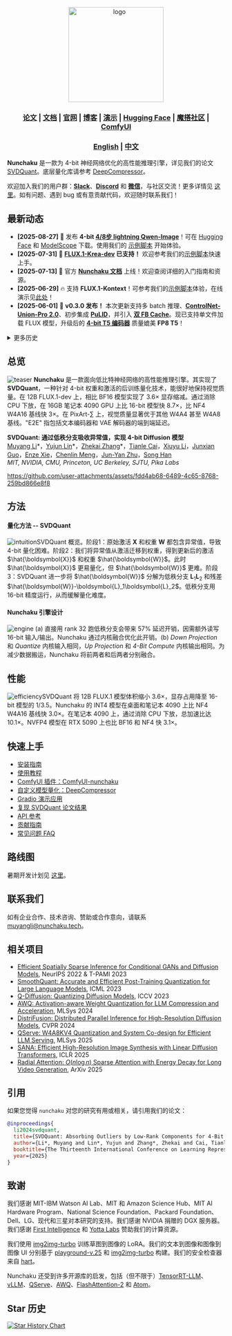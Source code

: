 <div align="center" id="nunchaku_logo">
  <img src="https://huggingface.co/datasets/nunchaku-tech/cdn/resolve/main/nunchaku/assets/nunchaku.svg" alt="logo" width="220"></img>
</div>
<h3 align="center">
<a href="http://arxiv.org/abs/2411.05007"><b>论文</b></a> | <a href="https://nunchaku.tech/docs/nunchaku/"><b>文档</b></a> | <a href="https://hanlab.mit.edu/projects/svdquant"><b>官网</b></a> | <a href="https://hanlab.mit.edu/blog/svdquant"><b>博客</b></a> | <a href="https://svdquant.mit.edu"><b>演示</b></a> | <a href="https://huggingface.co/nunchaku-tech"><b>Hugging Face</b></a> | <a href="https://modelscope.cn/organization/nunchaku-tech"><b>魔搭社区</b></a> | <a href="https://github.com/nunchaku-tech/ComfyUI-nunchaku"><b>ComfyUI</b></a>
</h3>

<h3 align="center">
<a href="README.md"><b>English</b></a> | <a href="README_ZH.md"><b>中文</b></a>
</h3>

**Nunchaku** 是一款为 4-bit 神经网络优化的高性能推理引擎，详见我们的论文 [SVDQuant](http://arxiv.org/abs/2411.05007)。底层量化库请参考 [DeepCompressor](https://github.com/nunchaku-tech/deepcompressor)。

欢迎加入我们的用户群：[**Slack**](https://join.slack.com/t/nunchaku/shared_invite/zt-3170agzoz-NgZzWaTrEj~n2KEV3Hpl5Q)、[**Discord**](https://discord.gg/Wk6PnwX9Sm) 和 [**微信**](https://huggingface.co/datasets/nunchaku-tech/cdn/resolve/main/nunchaku/assets/wechat.jpg)，与社区交流！更多详情见 [这里](https://github.com/nunchaku-tech/nunchaku/issues/149)。如有问题、遇到 bug 或有意贡献代码，欢迎随时联系我们！

## 最新动态

- **[2025-08-27]** 🚀 发布 **4-bit [4/8步 lightning Qwen-Image](https://huggingface.co/lightx2v/Qwen-Image-Lightning)**！可在 [Hugging Face](https://huggingface.co/nunchaku-tech/nunchaku-qwen-image) 和 [ModelScope](https://modelscope.cn/models/nunchaku-tech/nunchaku-qwen-image) 下载。使用我们的 [示例脚本](examples/v1/qwen-image-lightning.py) 开始体验。
- **[2025-07-31]** 🚀 **[FLUX.1-Krea-dev](https://www.krea.ai/blog/flux-krea-open-source-release) 已支持！** 欢迎参考我们的[示例脚本](./examples/flux.1-krea-dev.py)快速上手。
- **[2025-07-13]** 🚀 官方 [**Nunchaku 文档**](https://nunchaku.tech/docs/nunchaku/) 上线！欢迎查阅详细的入门指南和资源。
- **[2025-06-29]** 🔥 支持 **FLUX.1-Kontext**！可参考我们的[示例脚本](./examples/flux.1-kontext-dev.py)体验，在线演示见[此处](https://svdquant.mit.edu/kontext/)！
- **[2025-06-01]** 🚀 **v0.3.0 发布！** 本次更新支持多 batch 推理、[**ControlNet-Union-Pro 2.0**](https://huggingface.co/Shakker-Labs/FLUX.1-dev-ControlNet-Union-Pro-2.0)、初步集成 [**PuLID**](https://github.com/ToTheBeginning/PuLID)，并引入 [**双 FB Cache**](examples/flux.1-dev-double_cache.py)。现已支持单文件加载 FLUX 模型，升级后的 [**4-bit T5 编码器**](https://huggingface.co/nunchaku-tech/nunchaku-t5) 质量媲美 **FP8 T5**！

<details>
<summary>更多历史</summary>

- **[2025-04-16]** 🎥 发布中英文[**安装与使用教程视频**](https://youtu.be/YHAVe-oM7U8?si=cM9zaby_aEHiFXk0)（[**B站**](https://www.bilibili.com/video/BV1BTocYjEk5/?share_source=copy_web&vd_source=8926212fef622f25cc95380515ac74ee)）。
- **[2025-04-09]** 📢 发布 [四月路线图](https://github.com/nunchaku-tech/nunchaku/issues/266) 及 [FAQ](https://github.com/nunchaku-tech/nunchaku/discussions/262)，助力社区快速上手并了解最新进展。
- **[2025-04-05]** 🚀 **Nunchaku v0.2.0 发布！** 本次更新带来 [**多 LoRA**](examples/flux.1-dev-multiple-lora.py) 和 [**ControlNet**](examples/flux.1-dev-controlnet-union-pro.py) 支持，并通过 [**FP16 attention**](#fp16-attention) 和 [**First-Block Cache**](#first-block-cache) 实现更快推理。现已兼容 [**20 系显卡**](examples/flux.1-dev-turing.py) —— Nunchaku 更易用！
- **[2025-03-07]** 🚀 **Nunchaku v0.1.4 发布！** 支持 [4-bit 文本编码器和逐层 CPU 下放](#Low-Memory-Inference)，将 FLUX 最低显存需求降至 **4 GiB**，同时实现 **2–3× 加速**。本次还修复了分辨率、LoRA、pin memory 和稳定性等问题，详见发布说明！
- **[2025-02-20]** 🚀 **RTX 5090 支持 NVFP4 精度！** NVFP4 相比 INT4 画质更佳，在 RTX 5090 上比 BF16 快 **~3×**。详情见[博客](https://hanlab.mit.edu/blog/svdquant-nvfp4)，用法见 [`examples`](./examples)，在线体验[点此](https://svdquant.mit.edu/flux1-schnell/)！
- **[2025-02-18]** 🔥 [**自定义 LoRA 转换**](#Customized-LoRA) 和 [**模型量化**](#Customized-Model-Quantization) 教程上线！**[ComfyUI](./comfyui)** 工作流现已支持 **自定义 LoRA** 及 **FLUX.1-Tools**！
- **[2025-02-11]** 🎉 **[SVDQuant](http://arxiv.org/abs/2411.05007) 入选 ICLR 2025 Spotlight！FLUX.1-tools Gradio 演示上线！** 详情见 [这里](#gradio-demos)。全新 [depth-to-image 演示](https://svdquant.mit.edu/flux1-depth-dev/) 也已上线，欢迎体验！
- **[2025-02-04]** **🚀 4-bit [FLUX.1-tools](https://blackforestlabs.ai/flux-1-tools/) 发布！** 推理速度比原模型快 **2-3×**。用法见 [examples](./examples)。**ComfyUI 集成即将上线！**
- **[2025-01-23]** 🚀 **4-bit [SANA](https://nvlabs.github.io/Sana/) 支持！** 推理速度比 16-bit 模型快 2-3×。用法见 [示例](examples/sana1.6b_pag.py) 和 [部署指南](app/sana/t2i)。在线体验 [svdquant.mit.edu](https://svdquant.mit.edu)！
- **[2025-01-22]** 🎉 [**SVDQuant**](http://arxiv.org/abs/2411.05007) 被 **ICLR 2025** 录用！
- **[2024-12-08]** 支持 [ComfyUI](https://github.com/comfyanonymous/ComfyUI)。用法见 [ComfyUI-nunchaku](https://github.com/nunchaku-tech/ComfyUI-nunchaku)。
- **[2024-11-07]** 🔥 最新 **W4A4** Diffusion 量化工作 [**SVDQuant**](https://hanlab.mit.edu/projects/svdquant) 正式发布！量化库见 [**DeepCompressor**](https://github.com/nunchaku-tech/deepcompressor)。

</details>

## 总览

![teaser](https://huggingface.co/datasets/nunchaku-tech/cdn/resolve/main/nunchaku/assets/teaser.jpg)
**Nunchaku** 是一款面向低比特神经网络的高性能推理引擎。其实现了 **SVDQuant**，一种针对 4-bit 权重和激活的后训练量化技术，能很好地保持视觉质量。在 12B FLUX.1-dev 上，相比 BF16 模型实现了 3.6× 显存缩减。通过消除 CPU 下放，在 16GB 笔记本 4090 GPU 上比 16-bit 模型快 8.7×，比 NF4 W4A16 基线快 3×。在 PixArt-∑ 上，视觉质量显著优于其他 W4A4 甚至 W4A8 基线。"E2E" 指包括文本编码器和 VAE 解码器的端到端延迟。

**SVDQuant: 通过低秩分支吸收异常值，实现 4-bit Diffusion 模型**<br>
[Muyang Li](https://lmxyy.me)\*，[Yujun Lin](https://yujunlin.com)\*，[Zhekai Zhang](https://hanlab.mit.edu/team/zhekai-zhang)\*，[Tianle Cai](https://www.tianle.website/#/)，[Xiuyu Li](https://xiuyuli.com)，[Junxian Guo](https://github.com/JerryGJX)，[Enze Xie](https://xieenze.github.io)，[Chenlin Meng](https://cs.stanford.edu/~chenlin/)，[Jun-Yan Zhu](https://www.cs.cmu.edu/~junyanz/)，[Song Han](https://hanlab.mit.edu/songhan) <br>
*MIT, NVIDIA, CMU, Princeton, UC Berkeley, SJTU, Pika Labs* <br>

https://github.com/user-attachments/assets/fdd4ab68-6489-4c65-8768-259bd866e8f8

## 方法

#### 量化方法 -- SVDQuant

![intuition](https://huggingface.co/datasets/nunchaku-tech/cdn/resolve/main/nunchaku/assets/intuition.gif)SVDQuant 概览。阶段1：原始激活 $\boldsymbol{X}$ 和权重 $\boldsymbol{W}$ 都包含异常值，导致 4-bit 量化困难。阶段2：我们将异常值从激活迁移到权重，得到更新后的激活 $\hat{\boldsymbol{X}}$ 和权重 $\hat{\boldsymbol{W}}$。此时 $\hat{\boldsymbol{X}}$ 更易量化，但 $\hat{\boldsymbol{W}}$ 更难。阶段3：SVDQuant 进一步将 $\hat{\boldsymbol{W}}$ 分解为低秩分支 $\boldsymbol{L}_1\boldsymbol{L}_2$ 和残差 $\hat{\boldsymbol{W}}-\boldsymbol{L}_1\boldsymbol{L}_2$。低秩分支用 16-bit 精度运行，从而缓解量化难度。

#### Nunchaku 引擎设计

![engine](https://huggingface.co/datasets/nunchaku-tech/cdn/resolve/main/nunchaku/assets/engine.jpg) (a) 直接用 rank 32 跑低秩分支会带来 57% 延迟开销，因需额外读写 16-bit 输入/输出。Nunchaku 通过内核融合优化此开销。(b) *Down Projection* 和 *Quantize* 内核输入相同，*Up Projection* 和 *4-Bit Compute* 内核输出相同。为减少数据搬运，Nunchaku 将前两者和后两者分别融合。

## 性能

![efficiency](https://huggingface.co/datasets/nunchaku-tech/cdn/resolve/main/nunchaku/assets/efficiency.jpg)SVDQuant 将 12B FLUX.1 模型体积缩小 3.6×，显存占用降至 16-bit 模型的 1/3.5。Nunchaku 的 INT4 模型在桌面和笔记本 4090 上比 NF4 W4A16 基线快 3.0×。在笔记本 4090 上，通过消除 CPU 下放，总加速比达 10.1×。NVFP4 模型在 RTX 5090 上也比 BF16 和 NF4 快 3.1×。

## 快速上手

- [安装指南](https://nunchaku.tech/docs/nunchaku/installation/installation.html)
- [使用教程](https://nunchaku.tech/docs/nunchaku/usage/basic_usage.html)
- [ComfyUI 插件：ComfyUI-nunchaku](https://github.com/nunchaku-tech/ComfyUI-nunchaku)
- [自定义模型量化：DeepCompressor](https://github.com/nunchaku-tech/deepcompressor)
- [Gradio 演示应用](https://github.com/nunchaku-tech/nunchaku/tree/main/app)
- [复现 SVDQuant 论文结果](app/flux.1/t2i)
- [API 参考](https://nunchaku.tech/docs/nunchaku/python_api/nunchaku.html)
- [贡献指南](https://nunchaku.tech/docs/nunchaku/developer/contribution_guide.html)
- [常见问题 FAQ](https://nunchaku.tech/docs/nunchaku/faq/faq.html)

## 路线图

暑期开发计划见 [这里](https://github.com/nunchaku-tech/nunchaku/issues/431)。

## 联系我们

如有企业合作、技术咨询、赞助或合作意向，请联系 muyangli@nunchaku.tech。

## 相关项目

- [Efficient Spatially Sparse Inference for Conditional GANs and Diffusion Models](https://arxiv.org/abs/2211.02048), NeurIPS 2022 & T-PAMI 2023
- [SmoothQuant: Accurate and Efficient Post-Training Quantization for Large Language Models](https://arxiv.org/abs/2211.10438), ICML 2023
- [Q-Diffusion: Quantizing Diffusion Models](https://arxiv.org/abs/2302.04304), ICCV 2023
- [AWQ: Activation-aware Weight Quantization for LLM Compression and Acceleration](https://arxiv.org/abs/2306.00978), MLSys 2024
- [DistriFusion: Distributed Parallel Inference for High-Resolution Diffusion Models](https://arxiv.org/abs/2402.19481), CVPR 2024
- [QServe: W4A8KV4 Quantization and System Co-design for Efficient LLM Serving](https://arxiv.org/abs/2405.04532), MLSys 2025
- [SANA: Efficient High-Resolution Image Synthesis with Linear Diffusion Transformers](https://arxiv.org/abs/2410.10629), ICLR 2025
- [Radial Attention: $O(n \log n)$ Sparse Attention with Energy Decay for Long Video Generation](https://github.com/mit-han-lab/radial-attention), ArXiv 2025

## 引用

如果您觉得 `nunchaku` 对您的研究有用或相关，请引用我们的论文：

```bibtex
@inproceedings{
  li2024svdquant,
  title={SVDQuant: Absorbing Outliers by Low-Rank Components for 4-Bit Diffusion Models},
  author={Li*, Muyang and Lin*, Yujun and Zhang*, Zhekai and Cai, Tianle and Li, Xiuyu and Guo, Junxian and Xie, Enze and Meng, Chenlin and Zhu, Jun-Yan and Han, Song},
  booktitle={The Thirteenth International Conference on Learning Representations},
  year={2025}
}
```

## 致谢

我们感谢 MIT-IBM Watson AI Lab、MIT 和 Amazon Science Hub、MIT AI Hardware Program、National Science Foundation、Packard Foundation、Dell、LG、现代和三星对本研究的支持。我们感谢 NVIDIA 捐赠的 DGX 服务器。我们感谢 [First Intelligence](https://www.first-intelligence.com/) 和 [Yotta Labs](https://www.yottalabs.ai/) 赞助我们的计算资源。

我们使用 [img2img-turbo](https://github.com/GaParmar/img2img-turbo) 训练草图到图像的 LoRA。我们的文本到图像和图像到图像 UI 分别基于 [playground-v.25](https://huggingface.co/spaces/playgroundai/playground-v2.5/blob/main/app.py) 和 [img2img-turbo](https://github.com/GaParmar/img2img-turbo/blob/main/gradio_sketch2image.py) 构建。我们的安全检查器来自 [hart](https://github.com/mit-han-lab/hart)。

Nunchaku 还受到许多开源库的启发，包括（但不限于）[TensorRT-LLM](https://github.com/NVIDIA/TensorRT-LLM)、[vLLM](https://github.com/vllm-project/vllm)、[QServe](https://github.com/mit-han-lab/qserve)、[AWQ](https://github.com/mit-han-lab/llm-awq)、[FlashAttention-2](https://github.com/Dao-AILab/flash-attention) 和 [Atom](https://github.com/efeslab/Atom)。

## Star 历史

[![Star History Chart](https://api.star-history.com/svg?repos=nunchaku-tech/nunchaku&type=Date)](https://www.star-history.com/#nunchaku-tech/nunchaku&Date)
